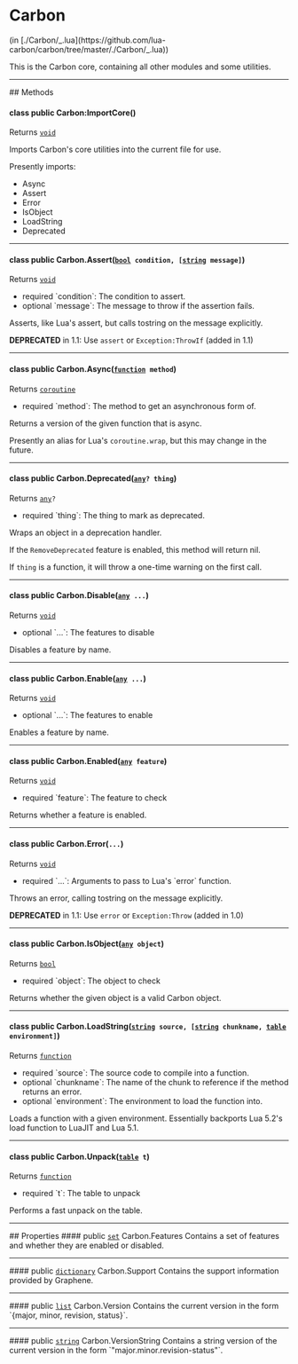 <h1 class="class-title">Carbon</h1>
<span class="file-link">(in [./Carbon/_.lua](https://github.com/lua-carbon/carbon/tree/master/./Carbon/_.lua))</span><br/>

This is the Carbon core, containing all other modules and some utilities.


<hr />
## Methods
<h4 class="method-name"><span class="doc-scope doc-class">class</span> <span class="doc-visibility doc-public">public</span> Carbon:ImportCore()</h4>
<p class="method-returns bold">Returns <code><a href="Types#void">void</a></code></p>
<ul class="doc-arg-list">

</ul>

Imports Carbon's core utilities into the current file for use.

Presently imports:
<ul><li>Async<li>Assert</li><li>Error</li><li>IsObject</li><li>LoadString</li><li>Deprecated</li></li></ul>
<hr/>
<h4 class="method-name"><span class="doc-scope doc-class">class</span> <span class="doc-visibility doc-public">public</span> Carbon.Assert(<code><a href="Types#bool">bool</a> condition, [<a href="Types#string">string</a> message]</code>)</h4>
<p class="method-returns bold">Returns <code><a href="Types#void">void</a></code></p>
<ul class="doc-arg-list">
<li><span class="doc-arg-level doc-required">required</span>  `condition`: The condition to assert.</li>
<li><span class="doc-arg-level doc-optional">optional</span>  `message`: The message to throw if the assertion fails.</li>
</ul>

Asserts, like Lua's assert, but calls tostring on the message explicitly.

**DEPRECATED** in 1.1: Use <code>assert</code> or <code>Exception:ThrowIf</code> (added in 1.1)
<hr/>
<h4 class="method-name"><span class="doc-scope doc-class">class</span> <span class="doc-visibility doc-public">public</span> Carbon.Async(<code><a href="Types#function">function</a> method</code>)</h4>
<p class="method-returns bold">Returns <code><a href="Types#coroutine">coroutine</a></code></p>
<ul class="doc-arg-list">
<li><span class="doc-arg-level doc-required">required</span>  `method`: The method to get an asynchronous form of.</li>
</ul>

Returns a version of the given function that is async.

Presently an alias for Lua's <code>coroutine.wrap</code>, but this may change in the future.
<hr/>
<h4 class="method-name"><span class="doc-scope doc-class">class</span> <span class="doc-visibility doc-public">public</span> Carbon.Deprecated(<code><a href="Types#any">any</a>? thing</code>)</h4>
<p class="method-returns bold">Returns <code><a href="Types#any">any</a>?</code></p>
<ul class="doc-arg-list">
<li><span class="doc-arg-level doc-required">required</span>  `thing`: The thing to mark as deprecated.</li>
</ul>

Wraps an object in a deprecation handler.

If the <code>RemoveDeprecated</code> feature is enabled, this method will return nil.

If <code>thing</code> is a function, it will throw a one-time warning on the first call.
<hr/>
<h4 class="method-name"><span class="doc-scope doc-class">class</span> <span class="doc-visibility doc-public">public</span> Carbon.Disable(<code><a href="Types#any">any</a> ...</code>)</h4>
<p class="method-returns bold">Returns <code><a href="Types#void">void</a></code></p>
<ul class="doc-arg-list">
<li><span class="doc-arg-level doc-optional">optional</span>  `...`: The features to disable</li>
</ul>

Disables a feature by name.
<hr/>
<h4 class="method-name"><span class="doc-scope doc-class">class</span> <span class="doc-visibility doc-public">public</span> Carbon.Enable(<code><a href="Types#any">any</a> ...</code>)</h4>
<p class="method-returns bold">Returns <code><a href="Types#void">void</a></code></p>
<ul class="doc-arg-list">
<li><span class="doc-arg-level doc-optional">optional</span>  `...`: The features to enable</li>
</ul>

Enables a feature by name.
<hr/>
<h4 class="method-name"><span class="doc-scope doc-class">class</span> <span class="doc-visibility doc-public">public</span> Carbon.Enabled(<code><a href="Types#any">any</a> feature</code>)</h4>
<p class="method-returns bold">Returns <code><a href="Types#void">void</a></code></p>
<ul class="doc-arg-list">
<li><span class="doc-arg-level doc-required">required</span>  `feature`: The feature to check</li>
</ul>

Returns whether a feature is enabled.
<hr/>
<h4 class="method-name"><span class="doc-scope doc-class">class</span> <span class="doc-visibility doc-public">public</span> Carbon.Error(<code>...</code>)</h4>
<p class="method-returns bold">Returns <code><a href="Types#void">void</a></code></p>
<ul class="doc-arg-list">
<li><span class="doc-arg-level doc-required">required</span>  `...`: Arguments to pass to Lua's `error` function.</li>
</ul>

Throws an error, calling tostring on the message explicitly.

**DEPRECATED** in 1.1: Use <code>error</code> or <code>Exception:Throw</code> (added in 1.0)
<hr/>
<h4 class="method-name"><span class="doc-scope doc-class">class</span> <span class="doc-visibility doc-public">public</span> Carbon.IsObject(<code><a href="Types#any">any</a> object</code>)</h4>
<p class="method-returns bold">Returns <code><a href="Types#bool">bool</a></code></p>
<ul class="doc-arg-list">
<li><span class="doc-arg-level doc-required">required</span>  `object`: The object to check</li>
</ul>

Returns whether the given object is a valid Carbon object.
<hr/>
<h4 class="method-name"><span class="doc-scope doc-class">class</span> <span class="doc-visibility doc-public">public</span> Carbon.LoadString(<code><a href="Types#string">string</a> source, [<a href="Types#string">string</a> chunkname, <a href="Types#table">table</a> environment]</code>)</h4>
<p class="method-returns bold">Returns <code><a href="Types#function">function</a></code></p>
<ul class="doc-arg-list">
<li><span class="doc-arg-level doc-required">required</span>  `source`: The source code to compile into a function.</li>
<li><span class="doc-arg-level doc-optional">optional</span>  `chunkname`: The name of the chunk to reference if the method returns an error.</li>
<li><span class="doc-arg-level doc-optional">optional</span>  `environment`: The environment to load the function into.</li>
</ul>

Loads a function with a given environment.
Essentially backports Lua 5.2's load function to LuaJIT and Lua 5.1.
<hr/>
<h4 class="method-name"><span class="doc-scope doc-class">class</span> <span class="doc-visibility doc-public">public</span> Carbon.Unpack(<code><a href="Types#table">table</a> t</code>)</h4>
<p class="method-returns bold">Returns <code><a href="Types#function">function</a></code></p>
<ul class="doc-arg-list">
<li><span class="doc-arg-level doc-required">required</span>  `t`: The table to unpack</li>
</ul>

Performs a fast unpack on the table.

<hr />
## Properties
#### <span class="doc-visibility doc-public">public</span> <code><a href="Types#set">set</a></code> Carbon.Features
Contains a set of features and whether they are enabled or disabled.
<hr/>
#### <span class="doc-visibility doc-public">public</span> <code><a href="Types#dictionary">dictionary</a></code> Carbon.Support
Contains the support information provided by Graphene.
<hr/>
#### <span class="doc-visibility doc-public">public</span> <code><a href="Types#list">list</a></code> Carbon.Version
Contains the current version in the form `{major, minor, revision, status}`.
<hr/>
#### <span class="doc-visibility doc-public">public</span> <code><a href="Types#string">string</a></code> Carbon.VersionString
Contains a string version of the current version in the form `"major.minor.revision-status"`.